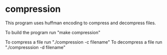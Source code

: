# compression
This program uses huffman encoding to compress and decompress files.

To build the program run "make compression"

To compress a file run "./compression -c filename"
To decompress a file run "./compresssion -d filename"